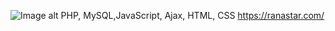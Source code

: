 ![Image alt](https://github.com/iovSerg/Ranastar/assets/img/background/1.jpg)
PHP, MySQL,JavaScript, Ajax, HTML, CSS
https://ranastar.com/
